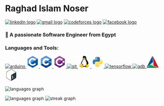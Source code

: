 # Raghad Islam Noser

<div align="left">
<a href="https://www.linkedin.com/in/raghad-islam-a0133825b/" target="blank">
  <img src="https://img.shields.io/static/v1?message=LinkedIn&logo=linkedin&label=&color=0077B5&logoColor=white&labelColor=&style=for-the-badge" height="22" alt="linkedin logo"  /></a>
  
<a href="mailto:Raghad.noser.2003@gmail.com" target="blank">
<img src="https://img.shields.io/static/v1?message=Gmail&logo=gmail&label=&color=CC0000&logoColor=white&labelColor=&style=for-the-badge" height="22" alt="gmail logo" /></a>

<a href="https://codeforces.com/profile/raghad78" target="blank">
<img src="https://img.shields.io/static/v1?message=Codeforces&logo=codeforces&label=&color=FF8C00&logoColor=white&labelColor=&style=for-the-badge" height="22" alt="codeforces logo" /></a>
<a href="https://www.facebook.com/raghad.noser/" target="blank">
<img src="https://img.shields.io/static/v1?message=Facebook&logo=facebook&label=&color=1877F2&logoColor=white&labelColor=&style=for-the-badge" height="22" alt="facebook logo" /></a>
</div>

<h3 align="left">💁 A passionate Software Engineer from Egypt</h3>
</p>

<h3 align="left">Languages and Tools:</h3>
<p align="left">
<a href="https://www.arduino.cc/" target="_blank" rel="noreferrer"> <img src="https://cdn.worldvectorlogo.com/logos/arduino-1.svg" alt="arduino" width="40" height="40"/> </a> 
<a href="https://www.cprogramming.com/" target="_blank" rel="noreferrer"> <img src="https://raw.githubusercontent.com/devicons/devicon/master/icons/c/c-original.svg" alt="c" width="40" height="40"/> </a> 
<a href="https://www.w3schools.com/cpp/" target="_blank" rel="noreferrer"> <img src="https://raw.githubusercontent.com/devicons/devicon/master/icons/cplusplus/cplusplus-original.svg" alt="cplusplus" width="40" height="40"/> </a> 
<a href="https://www.w3schools.com/cs/" target="_blank" rel="noreferrer"> <img src="https://raw.githubusercontent.com/devicons/devicon/master/icons/csharp/csharp-original.svg" alt="csharp" width="40" height="40"/> </a> 
<a href="https://git-scm.com/" target="_blank" rel="noreferrer"> <img src="https://www.vectorlogo.zone/logos/git-scm/git-scm-icon.svg" alt="git" width="40" height="40"/> </a> 
<a href="https://www.linux.org/" target="_blank" rel="noreferrer"> <img src="https://raw.githubusercontent.com/devicons/devicon/master/icons/linux/linux-original.svg" alt="linux" width="40" height="40"/> </a> 
<a href="https://www.python.org" target="_blank" rel="noreferrer"> <img src="https://raw.githubusercontent.com/devicons/devicon/master/icons/python/python-original.svg" alt="python" width="40" height="40"/> </a> 
<a href="https://www.tensorflow.org" target="_blank" rel="noreferrer"> <img src="https://www.vectorlogo.zone/logos/tensorflow/tensorflow-icon.svg" alt="tensorflow" width="40" height="40"/> </a> 
<a href="https://www.gnu.org/software/gdb/" target="_blank" rel="noreferrer"> <img src="https://www.vectorlogo.zone/logos/gnu/gnu-icon.svg" alt="gdb" width="40" height="40"/> </a> 
<a href="https://cmake.org/" target="_blank" rel="noreferrer"> <img src="https://raw.githubusercontent.com/devicons/devicon/master/icons/cmake/cmake-original.svg" alt="cmake" width="40" height="40"/> </a> 
</a> <a href="https://www.gnu.org/software/bash/" target="_blank" rel="noreferrer"> <img src="https://raw.githubusercontent.com/devicons/devicon/master/icons/bash/bash-original.svg" alt="bash" width="40" height="40"/> </a> 
</p>

<div align="left">
  <img src="https://github-readme-stats.vercel.app/api/top-langs?username=raghadislam&show_icons=true&locale=en&&locale=en&hide_title=false&layout=compact"&card_width=320&langs_count=5&theme=dracula&hide_border=false" height="150" alt="languages graph" alt="raghadislam" /></p>
  <img src="https://github-readme-stats.vercel.app/api/top-langs?username=raghadislam&locale=en&hide_title=false&layout=compact&card_width=320&langs_count=5&theme=dracula&hide_border=false" height="150" alt="languages graph" alt="raghadislam"  />
  <img src="https://streak-stats.demolab.com?user=maurodesouza&locale=en&mode=daily&theme=dark&hide_border=false&border_radius=5&order=3" height="150" alt="streak graph"  />
</div>

